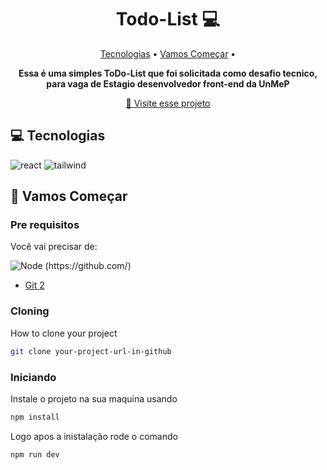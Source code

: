 [REACT__BADGE]: https://img.shields.io/badge/React-005CFE?style=for-the-badge&logo=react
[TAILWIND_BADGE]: https://img.shields.io/badge/Tailwind_CSS-38B2AC?style=for-the-badge&logo=tailwind-css&logoColor=white
[NODE_BADGE]: https://img.shields.io/badge/Node.js-43853D?style=for-the-badge&logo=node.js&logoColor=white
<h1 align="center" style="font-weight: bold;"> Todo-List 💻</h1>

<p align="center">
 <a href="#tech">Tecnologias</a> • 
 <a href="#started">Vamos Começar</a> • 
</p>

<p align="center">
    <b>Essa é uma simples ToDo-List que foi solicitada como desafio tecnico, para vaga de Estagio desenvolvedor front-end da UnMeP</b>
</p>

<p align="center">
     <a href="PROJECT__URL">📱 Visite esse projeto</a>
</p>


<h2 id="technologies">💻 Tecnologias </h2>
 
![react][REACT__BADGE]
![tailwind][TAILWIND_BADGE]
 

<h2 id="started">🚀 Vamos Começar</h2>


<h3>Pre requisitos</h3>

Você vai precisar de:

![Node (https://github.com/) ][NODE_BADGE]
- [Git 2](https://github.com)

<h3>Cloning</h3>

How to clone your project

```bash
git clone your-project-url-in-github
```

<h3>Iniciando</h3>

Instale o projeto na sua maquina usando 
```bash
npm install 
```
Logo apos a  inistalação  rode o comando
```bash
npm run dev
```
